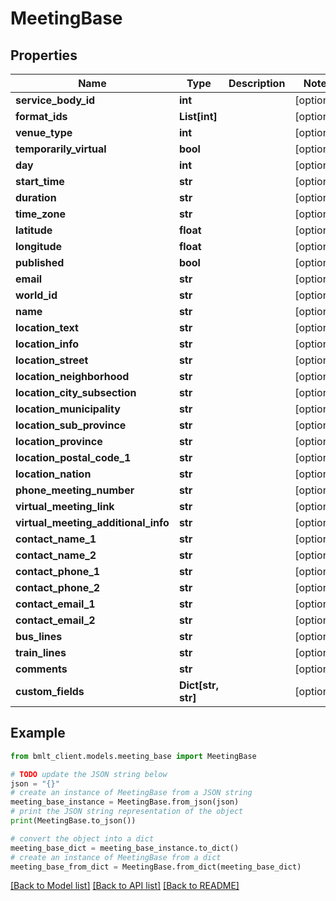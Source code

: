 # MeetingBase


## Properties

Name | Type | Description | Notes
------------ | ------------- | ------------- | -------------
**service_body_id** | **int** |  | [optional] 
**format_ids** | **List[int]** |  | [optional] 
**venue_type** | **int** |  | [optional] 
**temporarily_virtual** | **bool** |  | [optional] 
**day** | **int** |  | [optional] 
**start_time** | **str** |  | [optional] 
**duration** | **str** |  | [optional] 
**time_zone** | **str** |  | [optional] 
**latitude** | **float** |  | [optional] 
**longitude** | **float** |  | [optional] 
**published** | **bool** |  | [optional] 
**email** | **str** |  | [optional] 
**world_id** | **str** |  | [optional] 
**name** | **str** |  | [optional] 
**location_text** | **str** |  | [optional] 
**location_info** | **str** |  | [optional] 
**location_street** | **str** |  | [optional] 
**location_neighborhood** | **str** |  | [optional] 
**location_city_subsection** | **str** |  | [optional] 
**location_municipality** | **str** |  | [optional] 
**location_sub_province** | **str** |  | [optional] 
**location_province** | **str** |  | [optional] 
**location_postal_code_1** | **str** |  | [optional] 
**location_nation** | **str** |  | [optional] 
**phone_meeting_number** | **str** |  | [optional] 
**virtual_meeting_link** | **str** |  | [optional] 
**virtual_meeting_additional_info** | **str** |  | [optional] 
**contact_name_1** | **str** |  | [optional] 
**contact_name_2** | **str** |  | [optional] 
**contact_phone_1** | **str** |  | [optional] 
**contact_phone_2** | **str** |  | [optional] 
**contact_email_1** | **str** |  | [optional] 
**contact_email_2** | **str** |  | [optional] 
**bus_lines** | **str** |  | [optional] 
**train_lines** | **str** |  | [optional] 
**comments** | **str** |  | [optional] 
**custom_fields** | **Dict[str, str]** |  | [optional] 

## Example

```python
from bmlt_client.models.meeting_base import MeetingBase

# TODO update the JSON string below
json = "{}"
# create an instance of MeetingBase from a JSON string
meeting_base_instance = MeetingBase.from_json(json)
# print the JSON string representation of the object
print(MeetingBase.to_json())

# convert the object into a dict
meeting_base_dict = meeting_base_instance.to_dict()
# create an instance of MeetingBase from a dict
meeting_base_from_dict = MeetingBase.from_dict(meeting_base_dict)
```
[[Back to Model list]](../README.md#documentation-for-models) [[Back to API list]](../README.md#documentation-for-api-endpoints) [[Back to README]](../README.md)



